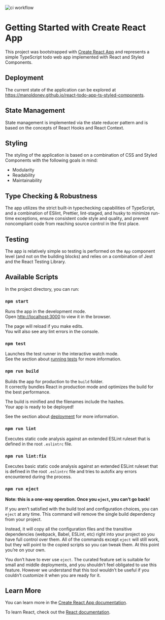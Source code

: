 ![ci workflow](https://github.com/manoldonev/react-todo-app-ts-styled-components/actions/workflows/main.yml/badge.svg)

# Getting Started with Create React App

This project was bootstrapped with [Create React App](https://github.com/facebook/create-react-app) and represents a simple TypeScript todo web app implemented with React and Styled Components.

## Deployment

The current state of the application can be explored at https://manoldonev.github.io/react-todo-app-ts-styled-components.

## State Management

State management is implemented via the state reducer pattern and is based on the concepts of React Hooks and React Context.

## Styling

The styling of the application is based on a combination of CSS and Styled Components with the following goals in mind:

- Modularity
- Readability
- Maintainability

## Type Checking & Robustness

The app utilizes the strict built-in typechecking capabilities of TypeScript, and a combination of ESlint, Prettier, lint-staged, and husky to minimize run-time exceptions, ensure consistent code style and quality, and prevent noncompliant code from reaching source control in the first place.

## Testing

The app is relatively simple so testing is performed on the `App` component level (and not on the building blocks) and relies on a combination of Jest and the React Testing Library.

## Available Scripts

In the project directory, you can run:

### `npm start`

Runs the app in the development mode.\
Open [http://localhost:3000](http://localhost:3000) to view it in the browser.

The page will reload if you make edits.\
You will also see any lint errors in the console.

### `npm test`

Launches the test runner in the interactive watch mode.\
See the section about [running tests](https://facebook.github.io/create-react-app/docs/running-tests) for more information.

### `npm run build`

Builds the app for production to the `build` folder.\
It correctly bundles React in production mode and optimizes the build for the best performance.

The build is minified and the filenames include the hashes.\
Your app is ready to be deployed!

See the section about [deployment](https://facebook.github.io/create-react-app/docs/deployment) for more information.

### `npm run lint`

Executes static code analysis against an extended ESLint ruleset that is defined in the root `.eslintrc` file.

### `npm run lint:fix`

Executes basic static code analysis against an extended ESLint ruleset that is defined in the root `.eslintrc` file and tries to autofix any errors encountered during the process.

### `npm run eject`

**Note: this is a one-way operation. Once you `eject`, you can’t go back!**

If you aren’t satisfied with the build tool and configuration choices, you can `eject` at any time. This command will remove the single build dependency from your project.

Instead, it will copy all the configuration files and the transitive dependencies (webpack, Babel, ESLint, etc) right into your project so you have full control over them. All of the commands except `eject` will still work, but they will point to the copied scripts so you can tweak them. At this point you’re on your own.

You don’t have to ever use `eject`. The curated feature set is suitable for small and middle deployments, and you shouldn’t feel obligated to use this feature. However we understand that this tool wouldn’t be useful if you couldn’t customize it when you are ready for it.

## Learn More

You can learn more in the [Create React App documentation](https://facebook.github.io/create-react-app/docs/getting-started).

To learn React, check out the [React documentation](https://reactjs.org/).
